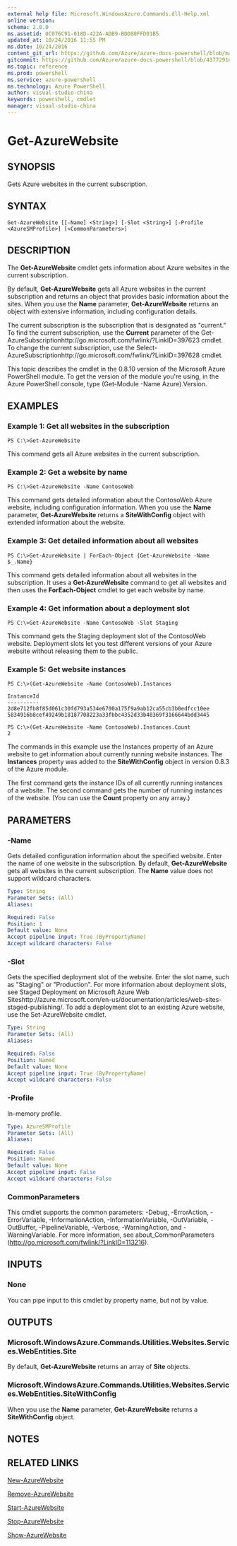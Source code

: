 ```yaml
---
external help file: Microsoft.WindowsAzure.Commands.dll-Help.xml
online version: 
schema: 2.0.0
ms.assetid: 0C076C91-018D-422A-ADB9-BDD80FFD01B5
updated_at: 10/24/2016 11:55 PM
ms.date: 10/24/2016
content_git_url: https://github.com/Azure/azure-docs-powershell/blob/master/azureps-cmdlets-docs/ServiceManagement/Azure.Compute/v2.1.0/Get-AzureWebsite.md
gitcommit: https://github.com/Azure/azure-docs-powershell/blob/4377291ee360e58e2c1c5d644155daf6a0279055/azureps-cmdlets-docs/ServiceManagement/Azure.Compute/v2.1.0/Get-AzureWebsite.md
ms.topic: reference
ms.prod: powershell
ms.service: azure-powershell
ms.technology: Azure PowerShell
author: visual-studio-china
keywords: powershell, cmdlet
manager: visual-studio-china
---
```


# Get-AzureWebsite

## SYNOPSIS
Gets Azure websites in the current subscription.

## SYNTAX

```
Get-AzureWebsite [[-Name] <String>] [-Slot <String>] [-Profile <AzureSMProfile>] [<CommonParameters>]
```

## DESCRIPTION
The **Get-AzureWebsite** cmdlet gets information about Azure websites in the current subscription.

By default, **Get-AzureWebsite** gets all Azure websites in the current subscription and returns an object that provides basic information about the sites.
When you use the **Name** parameter, **Get-AzureWebsite** returns an object with extensive information, including configuration details.

The current subscription is the subscription that is designated as "current." To find the current subscription, use the **Current** parameter of the Get-AzureSubscriptionhttp://go.microsoft.com/fwlink/?LinkID=397623 cmdlet.
To change the current subscription, use the Select-AzureSubscriptionhttp://go.microsoft.com/fwlink/?LinkID=397628 cmdlet.

This topic describes the cmdlet in the 0.8.10 version of the Microsoft Azure PowerShell module.
To get the version of the module you're using, in the Azure PowerShell console, type (Get-Module -Name Azure).Version.

## EXAMPLES

### Example 1: Get all websites in the subscription
```
PS C:\>Get-AzureWebsite
```

This command gets all Azure websites in the current subscription.

### Example 2: Get a website by name
```
PS C:\>Get-AzureWebsite -Name ContosoWeb
```

This command gets detailed information about the ContosoWeb Azure website, including configuration information.
When you use the **Name** parameter, **Get-AzureWebsite** returns a **SiteWithConfig** object with extended information about the website.

### Example 3: Get detailed information about all websites
```
PS C:\>Get-AzureWebsite | ForEach-Object {Get-AzureWebsite -Name $_.Name}
```

This command gets detailed information about all websites in the subscription.
It uses a **Get-AzureWebsite** command to get all websites and then uses the **ForEach-Object** cmdlet to get each website by name.

### Example 4: Get information about a deployment slot
```
PS C:\>Get-AzureWebsite -Name ContosoWeb -Slot Staging
```

This command gets the Staging deployment slot of the ContosoWeb website.
Deployment slots let you test different versions of your Azure website without releasing them to the public.

### Example 5: Get website instances
```
PS C:\>(Get-AzureWebsite -Name ContosoWeb).Instances

InstanceId
----------
2d8e712fb8f85d061c30fd793a534e6700a175f9a9ab12ca55cb3b0edfcc10ee
5834916b8cef49249b18187708223a33fbbc4352d33b48369f3166644bdd3445

PS C:\>(Get-AzureWebsite -Name ContosoWeb).Instances.Count
2
```

The commands in this example use the Instances property of an Azure website to get information about currently running website instances.
The **Instances** property was added to the **SiteWithConfig** object in version 0.8.3 of the Azure module.

The first command gets the instance IDs of all currently running instances of a website.
The second command gets the number of running instances of the website.
(You can use the **Count** property on any array.)

## PARAMETERS

### -Name
Gets detailed configuration information about the specified website.
Enter the name of one website in the subscription.
By default, **Get-AzureWebsite** gets all websites in the current subscription.
The **Name** value does not support wildcard characters.

```yaml
Type: String
Parameter Sets: (All)
Aliases: 

Required: False
Position: 1
Default value: None
Accept pipeline input: True (ByPropertyName)
Accept wildcard characters: False
```

### -Slot
Gets the specified deployment slot of the website.
Enter the slot name, such as "Staging" or "Production".
For more information about deployment slots, see Staged Deployment on Microsoft Azure Web Siteshttp://azure.microsoft.com/en-us/documentation/articles/web-sites-staged-publishing/.
To add a deployment slot to an existing Azure website, use the Set-AzureWebsite cmdlet.

```yaml
Type: String
Parameter Sets: (All)
Aliases: 

Required: False
Position: Named
Default value: None
Accept pipeline input: True (ByPropertyName)
Accept wildcard characters: False
```

### -Profile
In-memory profile.

```yaml
Type: AzureSMProfile
Parameter Sets: (All)
Aliases: 

Required: False
Position: Named
Default value: None
Accept pipeline input: False
Accept wildcard characters: False
```

### CommonParameters
This cmdlet supports the common parameters: -Debug, -ErrorAction, -ErrorVariable, -InformationAction, -InformationVariable, -OutVariable, -OutBuffer, -PipelineVariable, -Verbose, -WarningAction, and -WarningVariable. For more information, see about_CommonParameters (http://go.microsoft.com/fwlink/?LinkID=113216).

## INPUTS

### None
You can pipe input to this cmdlet by property name, but not by value.

## OUTPUTS

### Microsoft.WindowsAzure.Commands.Utilities.Websites.Services.WebEntities.Site
By default, **Get-AzureWebsite** returns an array of **Site** objects.

### Microsoft.WindowsAzure.Commands.Utilities.Websites.Services.WebEntities.SiteWithConfig
When you use the **Name** parameter, **Get-AzureWebsite** returns a **SiteWithConfig** object.

## NOTES

## RELATED LINKS

[New-AzureWebsite](./New-AzureWebsite.md)

[Remove-AzureWebsite](./Remove-AzureWebsite.md)

[Start-AzureWebsite](./Start-AzureWebsite.md)

[Stop-AzureWebsite](./Stop-AzureWebsite.md)

[Show-AzureWebsite](./Show-AzureWebsite.md)


